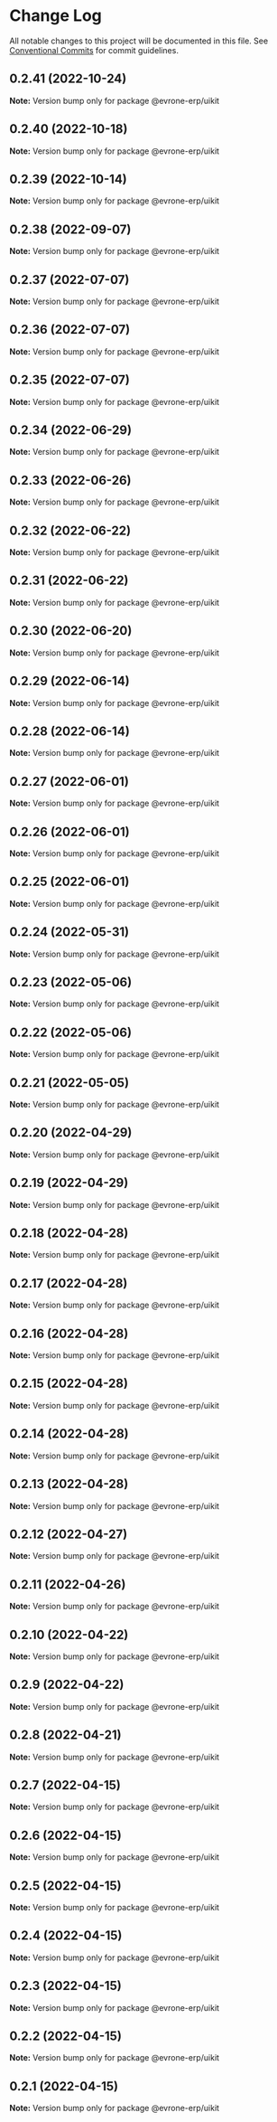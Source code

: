 # Change Log

All notable changes to this project will be documented in this file.
See [Conventional Commits](https://conventionalcommits.org) for commit guidelines.

## 0.2.41 (2022-10-24)

**Note:** Version bump only for package @evrone-erp/uikit





## 0.2.40 (2022-10-18)

**Note:** Version bump only for package @evrone-erp/uikit





## 0.2.39 (2022-10-14)

**Note:** Version bump only for package @evrone-erp/uikit





## 0.2.38 (2022-09-07)

**Note:** Version bump only for package @evrone-erp/uikit

## 0.2.37 (2022-07-07)

**Note:** Version bump only for package @evrone-erp/uikit

## 0.2.36 (2022-07-07)

**Note:** Version bump only for package @evrone-erp/uikit

## 0.2.35 (2022-07-07)

**Note:** Version bump only for package @evrone-erp/uikit

## 0.2.34 (2022-06-29)

**Note:** Version bump only for package @evrone-erp/uikit

## 0.2.33 (2022-06-26)

**Note:** Version bump only for package @evrone-erp/uikit

## 0.2.32 (2022-06-22)

**Note:** Version bump only for package @evrone-erp/uikit

## 0.2.31 (2022-06-22)

**Note:** Version bump only for package @evrone-erp/uikit

## 0.2.30 (2022-06-20)

**Note:** Version bump only for package @evrone-erp/uikit

## 0.2.29 (2022-06-14)

**Note:** Version bump only for package @evrone-erp/uikit

## 0.2.28 (2022-06-14)

**Note:** Version bump only for package @evrone-erp/uikit

## 0.2.27 (2022-06-01)

**Note:** Version bump only for package @evrone-erp/uikit

## 0.2.26 (2022-06-01)

**Note:** Version bump only for package @evrone-erp/uikit

## 0.2.25 (2022-06-01)

**Note:** Version bump only for package @evrone-erp/uikit

## 0.2.24 (2022-05-31)

**Note:** Version bump only for package @evrone-erp/uikit

## 0.2.23 (2022-05-06)

**Note:** Version bump only for package @evrone-erp/uikit

## 0.2.22 (2022-05-06)

**Note:** Version bump only for package @evrone-erp/uikit

## 0.2.21 (2022-05-05)

**Note:** Version bump only for package @evrone-erp/uikit

## 0.2.20 (2022-04-29)

**Note:** Version bump only for package @evrone-erp/uikit

## 0.2.19 (2022-04-29)

**Note:** Version bump only for package @evrone-erp/uikit

## 0.2.18 (2022-04-28)

**Note:** Version bump only for package @evrone-erp/uikit

## 0.2.17 (2022-04-28)

**Note:** Version bump only for package @evrone-erp/uikit

## 0.2.16 (2022-04-28)

**Note:** Version bump only for package @evrone-erp/uikit

## 0.2.15 (2022-04-28)

**Note:** Version bump only for package @evrone-erp/uikit

## 0.2.14 (2022-04-28)

**Note:** Version bump only for package @evrone-erp/uikit

## 0.2.13 (2022-04-28)

**Note:** Version bump only for package @evrone-erp/uikit

## 0.2.12 (2022-04-27)

**Note:** Version bump only for package @evrone-erp/uikit

## 0.2.11 (2022-04-26)

**Note:** Version bump only for package @evrone-erp/uikit

## 0.2.10 (2022-04-22)

**Note:** Version bump only for package @evrone-erp/uikit

## 0.2.9 (2022-04-22)

**Note:** Version bump only for package @evrone-erp/uikit

## 0.2.8 (2022-04-21)

**Note:** Version bump only for package @evrone-erp/uikit

## 0.2.7 (2022-04-15)

**Note:** Version bump only for package @evrone-erp/uikit

## 0.2.6 (2022-04-15)

**Note:** Version bump only for package @evrone-erp/uikit

## 0.2.5 (2022-04-15)

**Note:** Version bump only for package @evrone-erp/uikit

## 0.2.4 (2022-04-15)

**Note:** Version bump only for package @evrone-erp/uikit

## 0.2.3 (2022-04-15)

**Note:** Version bump only for package @evrone-erp/uikit

## 0.2.2 (2022-04-15)

**Note:** Version bump only for package @evrone-erp/uikit

## 0.2.1 (2022-04-15)

**Note:** Version bump only for package @evrone-erp/uikit

